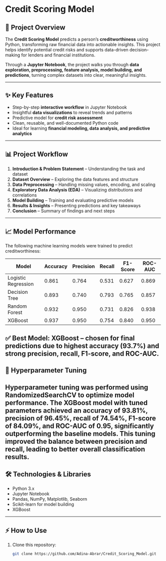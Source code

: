 # Credit Scoring Model

## 🚀 Project Overview
The **Credit Scoring Model** predicts a person’s **creditworthiness** using Python, transforming raw financial data into actionable insights. This project helps identify potential credit risks and supports data-driven decision-making for lenders and financial institutions.  

Through a **Jupyter Notebook**, the project walks you through **data exploration, preprocessing, feature analysis, model building, and predictions**, turning complex datasets into clear, meaningful insights.

---

## ✨ Key Features
- Step-by-step **interactive workflow** in Jupyter Notebook  
- Insightful **data visualizations** to reveal trends and patterns  
- Predictive model for **credit risk assessment**  
- Clean, reusable, and well-documented Python code  
- Ideal for learning **financial modeling, data analysis, and predictive analytics**

---

## 📊 Project Workflow
1. **Introduction & Problem Statement** – Understanding the task and dataset  
2. **Dataset Overview** – Exploring the data features and structure  
3. **Data Preprocessing** – Handling missing values, encoding, and scaling  
4. **Exploratory Data Analysis (EDA)** – Visualizing distributions and correlations  
5. **Model Building** – Training and evaluating predictive models  
6. **Results & Insights** – Presenting predictions and key takeaways  
7. **Conclusion** – Summary of findings and next steps

---
## 📈 Model Performance

The following machine learning models were trained to predict creditworthiness:

| Model                 | Accuracy  | Precision | Recall   | F1-Score | ROC-AUC  |
|----------------------|-----------|-----------|----------|----------|----------|
| Logistic Regression  | 0.861     | 0.764     | 0.531    | 0.627    | 0.869    |
| Decision Tree        | 0.893     | 0.740     | 0.793    | 0.765    | 0.857    |
| Random Forest        | 0.932     | 0.950     | 0.731    | 0.826    | 0.938    |
| XGBoost              | 0.937     | 0.950     | 0.754    | 0.840    | 0.950    |

✅ **Best Model:** XGBoost – chosen for final predictions due to **highest accuracy (93.7%)** and **strong precision, recall, F1-score, and ROC-AUC**.
---

## 🔧 Hyperparameter Tuning

Hyperparameter tuning was performed using RandomizedSearchCV to optimize model performance. The XGBoost model with tuned parameters achieved an accuracy of 93.81%, precision of 96.45%, recall of 74.54%, F1-score of 84.09%, and ROC-AUC of 0.95, significantly outperforming the baseline models. This tuning improved the balance between precision and recall, leading to better overall classification results.
---


## 🛠 Technologies & Libraries
- Python 3.x  
- Jupyter Notebook  
- Pandas, NumPy, Matplotlib, Seaborn  
- Scikit-learn for model building  
- XGBoost

---

## ⚡ How to Use
1. Clone this repository:
   ```bash
   git clone https://github.com/Adina-Abrar/Credit_Scoring_Model.git

